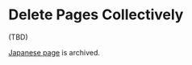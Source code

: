 # Delete Pages Collectively

(TBD)

[Japanese page](../../../../ja/guide/features/page_deletion_collectively.md) is archived.
